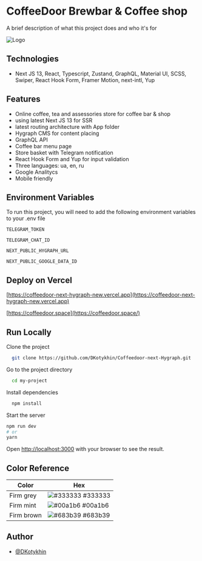 
# CoffeeDoor Brewbar & Coffee shop

A brief description of what this project does and who it's for

![Logo](https://i.ibb.co/VxVb9gn/logo-700x191.webp)


## Technologies

-   Next JS 13, React, Typescript, Zustand, GraphQL, Material UI, SCSS, Swiper, React Hook Form, Framer Motion, next-intl, Yup

## Features

- Online coffee, tea and assessories store for coffee bar & shop
- using latest Next JS 13 for SSR
- latest routing architecture with App folder
- Hygraph CMS for content placing
- GraphQL API
- Coffee bar menu page
- Store basket with Telegram notification
- React Hook Form and Yup for input validation
- Three languages: ua, en, ru
- Google Analitycs
- Mobile friendly

## Environment Variables

To run this project, you will need to add the following environment variables to your .env file

`TELEGRAM_TOKEN`

`TELEGRAM_CHAT_ID`

`NEXT_PUBLIC_HYGRAPH_URL`

`NEXT_PUBLIC_GOOGLE_DATA_ID`

## Deploy on Vercel

  [https://coffeedoor-next-hygraph-new.vercel.app](https://coffeedoor-next-hygraph-new.vercel.app)

  [https://coffeedoor.space](https://coffeedoor.space/)

## Run Locally

Clone the project

```bash
  git clone https://github.com/DKotykhin/Coffeedoor-next-Hygraph.git
```

Go to the project directory

```bash
  cd my-project
```

Install dependencies

```bash
  npm install
```

Start the server

```bash
npm run dev
# or
yarn
```

Open [http://localhost:3000](http://localhost:3000) with your browser to see the result.



## Color Reference

| Color             | Hex                                                                |
| ----------------- | ------------------------------------------------------------------ |
| Firm grey | ![#333333](https://via.placeholder.com/10/333333?text=+) #333333 |
| Firm mint | ![#00a1b6](https://via.placeholder.com/10/00a1b6?text=+) #00a1b6 |
| Firm brown | ![#683b39](https://via.placeholder.com/10/683b39?text=+) #683b39 |

## Author

- [@DKotykhin](https://github.com/DKotykhin)
